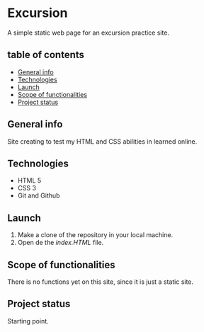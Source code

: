 # Excursion 

A simple static web page for an excursion practice site.

## table of contents

* [General info](#general-info)
* [Technologies](#technologies)
* [Launch](#launch)
* [Scope of functionalities](#scope-of-functionalities)
* [Project status](#project-status)

## General info

Site creating to test my HTML and CSS abilities in learned online.

## Technologies

* HTML 5
* CSS 3
* Git and Github

## Launch

1. Make a clone of the repository in your local machine.
2. Open de the *index.HTML* file.

## Scope of functionalities

There is no functions yet on this site, since it is just a static site.

## Project status

Starting point.
